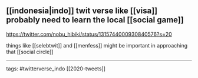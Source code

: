 ## [[indonesia|indo]] twit verse like [[visa]] probably need to learn the local [[social game]]
https://twitter.com/nobu_hibiki/status/1315744000930840576?s=20

things like [[selebtwit]] and [[menfess]] might be important in approaching that [[social circle]]

___

tags: #twitterverse_indo
[[2020-tweets]]